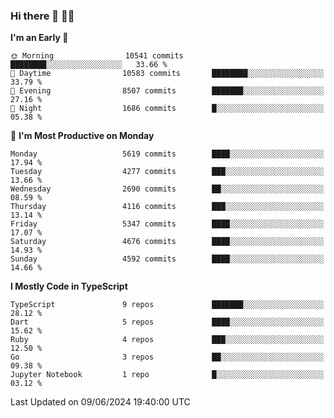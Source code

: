 ### Hi there 👋 🧑‍💻



<!--START_SECTION:waka-->
**I'm an Early 🐤** 

```text
🌞 Morning                10541 commits       ████████░░░░░░░░░░░░░░░░░   33.66 % 
🌆 Daytime                10583 commits       ████████░░░░░░░░░░░░░░░░░   33.79 % 
🌃 Evening                8507 commits        ███████░░░░░░░░░░░░░░░░░░   27.16 % 
🌙 Night                  1686 commits        █░░░░░░░░░░░░░░░░░░░░░░░░   05.38 % 
```
📅 **I'm Most Productive on Monday** 

```text
Monday                   5619 commits        ████░░░░░░░░░░░░░░░░░░░░░   17.94 % 
Tuesday                  4277 commits        ███░░░░░░░░░░░░░░░░░░░░░░   13.66 % 
Wednesday                2690 commits        ██░░░░░░░░░░░░░░░░░░░░░░░   08.59 % 
Thursday                 4116 commits        ███░░░░░░░░░░░░░░░░░░░░░░   13.14 % 
Friday                   5347 commits        ████░░░░░░░░░░░░░░░░░░░░░   17.07 % 
Saturday                 4676 commits        ████░░░░░░░░░░░░░░░░░░░░░   14.93 % 
Sunday                   4592 commits        ████░░░░░░░░░░░░░░░░░░░░░   14.66 % 
```


**I Mostly Code in TypeScript** 

```text
TypeScript               9 repos             ███████░░░░░░░░░░░░░░░░░░   28.12 % 
Dart                     5 repos             ████░░░░░░░░░░░░░░░░░░░░░   15.62 % 
Ruby                     4 repos             ███░░░░░░░░░░░░░░░░░░░░░░   12.50 % 
Go                       3 repos             ██░░░░░░░░░░░░░░░░░░░░░░░   09.38 % 
Jupyter Notebook         1 repo              █░░░░░░░░░░░░░░░░░░░░░░░░   03.12 % 
```




 Last Updated on 09/06/2024 19:40:00 UTC
<!--END_SECTION:waka-->



